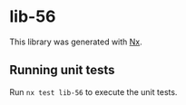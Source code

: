 # lib-56

This library was generated with [Nx](https://nx.dev).

## Running unit tests

Run `nx test lib-56` to execute the unit tests.
